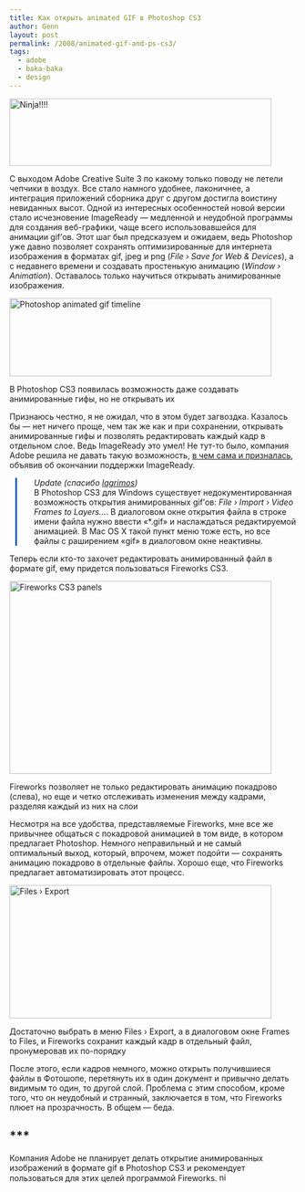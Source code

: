 ```yaml
---
title: Как открыть animated GIF в Photoshop CS3
author: Genn
layout: post
permalink: /2008/animated-gif-and-ps-cs3/
tags:
  - adobe
  - baka-baka
  - design
---
```

<img src='http://mega.genn.org/=^_^=/uploads/2008/07/ninjathoughts.gif' alt='Ninja!!!!'  width="460" height="118" />

С выходом Adobe Creative Suite 3 по какому только поводу не летели чепчики в воздух. Все стало намного удобнее, лаконичнее, а интеграция приложений сборника друг с другом достигла воистину невиданных высот. Одной из интересных особенностей новой версии стало исчезновение ImageReady — медленной и неудобной программы для создания веб-графики, чаще всего использовавшейся для анимации gif&#8217;ов. Этот шаг был предсказуем и ожидаем, ведь Photoshop уже давно позволяет сохранять оптимизированные для интернета изображения в форматах gif, jpeg и png (*File › Save for Web &#038; Devices*), а с недавнего времени и создавать простенькую анимацию (*Window › Animation*). Оставалось только научиться открывать анимированные изображения.  
<!--more-->

  
<img src='http://mega.genn.org/=^_^=/uploads/2008/07/photoshoptimeline.png' alt='Photoshop animated gif timeline'  width="460" height="137" />

<p class="imgdesc">
  В Photoshop CS3 появилась возможность даже создавать анимированные гифы, но не открывать их
</p>

Признаюсь честно, я не ожидал, что в этом будет загвоздка. Казалось бы — нет ничего проще, чем так же как и при сохранении, открывать анимированные гифы и позволять редактировать каждый кадр в отдельном слое. Ведь ImageReady это умел! Не тут-то было, компания Adobe решила не давать такую возможность, [в чем сама и призналась][1], объявив об окончании поддержки ImageReady.

<p style="margin-left: 10px; padding-left: 30px; border-left: 3px solid #005bcd;">
  <i>Update (спасибо <a href="http://leprosorium.ru/users/4666" class="external" target="_blank">lagrimos</a>)</i><br />В Photoshop CS3 для Windows существует недокументированная возможность открытия анимированных gif&#8217;ов: <i>File › Import › Video Frames to Layers…</i>. В диалоговом окне открытия файла в строке имени файла нужно ввести «*.gif» и наслаждаться редактируемой анимацией. В Mac OS X такой пункт меню тоже есть, но все файлы с раширением «gif» в диалоговом окне неактивны.
</p>

Теперь если кто-то захочет редактировать анимированный файл в формате gif, ему придется пользоваться Fireworks CS3.

<img src='http://mega.genn.org/=^_^=/uploads/2008/07/fwpanels.png' alt='Fireworks CS3 panels'  width="460" height="338" />

<p class="imgdesc">
  Fireworks позволяет не только редактировать анимацию покадрово (слева), но еще и четко отслеживать изменения между кадрами, разделяя каждый из них на слои
</p>

Несмотря на все удобства, представляемые Fireworks, мне все же привычнее общаться с покадровой анимацией в том виде, в котором предлагает Photoshop. Немного неправильный и не самый оптимальный выход, который, впрочем, может подойти — сохранять анимацию покадрово в отдельные файлы. Хорошо еще, что Fireworks предлагает автоматизировать этот процесс.

<img src='http://mega.genn.org/=^_^=/uploads/2008/07/save_as.png' alt='Files › Export'  width="460" height="234" />

<p class="imgdesc">
  Достаточно выбрать в меню Files › Export, а в диалоговом окне Frames to Files, и Fireworks сохранит каждый кадр в отдельный файл, пронумеровав их по-порядку
</p>

После этого, если кадров немного, можно открыть получившиеся файлы в Фотошопе, перетянуть их в один документ и привычно делать видимым то один, то другой слой. Проблема с этим способом, кроме того, что он неудобный и странный, заключается в том, что Fireworks плюет на прозрачность. В общем — беда.

## \***

Компания Adobe не планирует делать открытие анимированных изображений в формате gif в Photoshop CS3 и рекомендует пользоваться для этих целей программой Fireworks. <img src='http://mega.genn.org/=^_^=/uploads/2008/07/ninja.gif' alt='ninja from dirty.ru'  width="15" height="15" />

 [1]: http://kb.adobe.com/selfservice/viewContent.do?externalId=kb400887